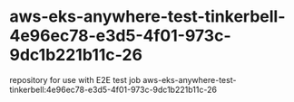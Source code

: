 # aws-eks-anywhere-test-tinkerbell-4e96ec78-e3d5-4f01-973c-9dc1b221b11c-26
repository for use with E2E test job aws-eks-anywhere-test-tinkerbell:4e96ec78-e3d5-4f01-973c-9dc1b221b11c-26
